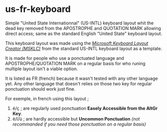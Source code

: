 # us-fr-keyboard

Simple "United State Internationnal" (US-INTL) keyboard layout whit the dead key removed from the APOSTROPHE and QUOTATION MARK allowing direct access; same as the standard English "United State" keyboard layout.
 
This keyboard layout was made using the *[Microsoft Keyboard Layout Creator (MSKLC)](https://www.microsoft.com/en-us/download/details.aspx?id=102134)* from the standard US-INTL keyboard layout as a template. 

It is made for people who use a ponctuated language and APOSTROPHE/QUOTATION MARK on a regular basis for who runing multiple layout isn't a viable option.

It is listed as FR (french) because it wasn't tested with any other language yet. Any other language that doesn't relies on those two key for regular ponctuation should work just fine.

For exemple, in french using this layout ; 
1. é/ç ; are regularly used ponctuation **Easely Accessible from the AltGr Key**.
2. ë/ï/ü ; are hardly accessible but **Uncommon Ponctuation** *(not recommanded if you need those ponctuation on a regular basis)*
